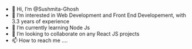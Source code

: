 - 👋 Hi, I’m @Sushmita-Ghosh
- 👀 I’m interested in Web Development and Front End Developement, with 3.3 years of experience
- 🌱 I’m currently learning Node Js
- 💞️ I’m looking to collaborate on any React JS projects
- 📫 How to reach me ....

<!---
Sushmita-Ghosh/Sushmita-Ghosh is a ✨ special ✨ repository because its `README.md` (this file) appears on your GitHub profile.
You can click the Preview link to take a look at your changes.
--->
